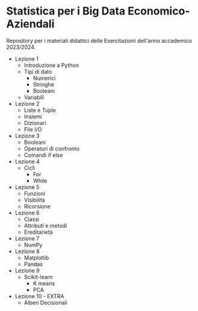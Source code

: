 # Statistica per i Big Data Economico-Aziendali
Repository per i materiali didattici delle Esercitazioni dell'anno accademico 2023/2024.

- Lezione 1
  - Introduzione a Python
  - Tipi di dato
      - Numerici
      - Stringhe
      - Booleani
  - Variabili
- Lezione 2
  - Liste e Tuple
  - Insiemi
  - Dizionari
  - File I/O
- Lezione 3
  - Booleani
  - Operatori di confronto
  - Comandi if else
- Lezione 4
  - Cicli
    - For
    - While
- Lezione 5
  - Funzioni
  - Visibilità
  - Ricorsione
- Lezione 6
  - Classi
  - Attributi e metodi
  - Ereditarietà
- Lezione 7
  - NumPy
- Lezione 8
  - Matplotlib
  - Pandas
- Lezione 9
  - Scikit-learn
    - K means
    - PCA
- Lezione 10 - EXTRA
  - Alberi Decisionali
